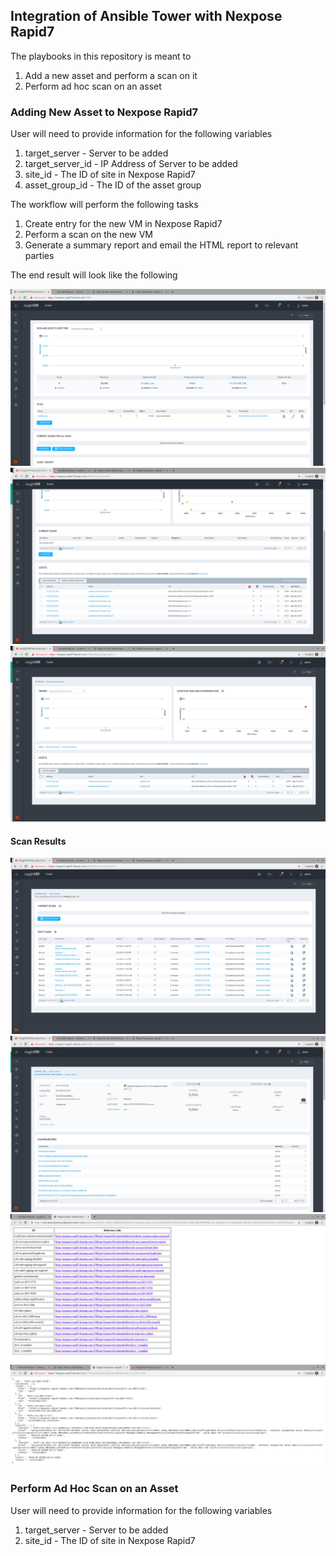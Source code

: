 ## Integration of Ansible Tower with Nexpose Rapid7

The playbooks in this repository is meant to

1. Add a new asset and perform a scan on it
2. Perform ad hoc scan on an asset

### Adding New Asset to Nexpose Rapid7

User will need to provide information for the following variables

1. target_server - Server to be added
2. target_server_id - IP Address of Server to be added
3. site_id - The ID of site in Nexpose Rapid7
4. asset_group_id - The ID of the asset group

The workflow will perform the following tasks

1. Create entry for the new VM in Nexpose Rapid7
2. Perform a scan on the new VM
3. Generate a summary report and email the HTML report to relevant parties

The end result will look like the following

![Alt text](images/Dashboard_After_Adding_VM.png "Dashboard After Adding windows-server1.domain.com")
![Alt text](images/Asset_List_after_Adding_VM.png "Asset List After Adding windows-server1.domain.com")
![Alt text](images/windows_asset_group_after_adding_vm.png "Add windows-server1.domain.com to windows_asset_group")

#### Scan Results

![Alt text](images/Scan_Summary.png "Scan Summary for windows-server1.domain.com")
![Alt text](images/VM_Vulnerabilities.png "List of Vulnerabilities for windows-server1.domain.com")
![Alt text](images/Email_Attachment.png "Email Attachment for the scan results of windows-server1.domain.com")
![Alt text](images/CVE_Expanded_Information.png "Expanded CVE Information for windows-server1.domain.com")


### Perform Ad Hoc Scan on an Asset

User will need to provide information for the following variables

1. target_server - Server to be added
2. site_id - The ID of site in Nexpose Rapid7
